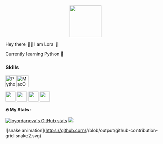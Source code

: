 <div id="header" align="center">
  <img src="https://media.giphy.com/media/v1.Y2lkPTc5MGI3NjExc3NudTZzOHIwdHI3YWxxOWV5cWp4bHE4c2ozdHZyN3Bjcmp5bGdjNSZlcD12MV9pbnRlcm5hbF9naWZfYnlfaWQmY3Q9cw/f6RQunjGphgB1GEVkO/giphy.gif" width="100"/>
</div>

Hey there 👋🏻 I am Lora 👾

Currently learning Python 🐍


### Skills  

<p align="left"> <a href="https://www.python.org/" target="_blank" rel="noreferrer"><img src="https://raw.githubusercontent.com/danielcranney/readme-generator/main/public/icons/skills/python-colored.svg" width="36" height="36" alt="Python" /></a><a href="https://apple.com" target="_blank" rel="noreferrer"><img src="https://raw.githubusercontent.com/danielcranney/readme-generator/main/public/icons/skills/macos-colored.svg" width="36" height="36" alt="MacOS" /></a> </p> 
<p align="left"> <a href="https://discord.com/users/lorinkka#4830" target="_blank" rel="noreferrer"> <picture> <source media="(prefers-color-scheme: dark)" srcset="undefined" /> <source media="(prefers-color-scheme: light)" srcset="https://raw.githubusercontent.com/danielcranney/readme-generator/main/public/icons/socials/discord.svg" /> <img src="https://raw.githubusercontent.com/danielcranney/readme-generator/main/public/icons/socials/discord.svg" width="32" height="32" /> </picture> </a> <a href="https://www.github.com/loyordanova" target="_blank" rel="noreferrer"> <picture> <source media="(prefers-color-scheme: dark)" srcset="https://raw.githubusercontent.com/danielcranney/readme-generator/main/public/icons/socials/github-dark.svg" /> <source media="(prefers-color-scheme: light)" srcset="https://raw.githubusercontent.com/danielcranney/readme-generator/main/public/icons/socials/github.svg" /> <img src="https://raw.githubusercontent.com/danielcranney/readme-generator/main/public/icons/socials/github.svg" width="32" height="32" /> </picture> </a> <a href="http://www.instagram.com/artywolfy" target="_blank" rel="noreferrer"> <picture> <source media="(prefers-color-scheme: dark)" srcset="undefined" /> <source media="(prefers-color-scheme: light)" srcset="https://raw.githubusercontent.com/danielcranney/readme-generator/main/public/icons/socials/instagram.svg" /> <img src="https://raw.githubusercontent.com/danielcranney/readme-generator/main/public/icons/socials/instagram.svg" width="32" height="32" /> </picture> </a> <a href="https://www.stackoverflow.com/users/22907561/lora-yordanova" target="_blank" rel="noreferrer"> <picture> <source media="(prefers-color-scheme: dark)" srcset="undefined" /> <source media="(prefers-color-scheme: light)" srcset="https://raw.githubusercontent.com/danielcranney/readme-generator/main/public/icons/socials/stackoverflow.svg" /> <img src="https://raw.githubusercontent.com/danielcranney/readme-generator/main/public/icons/socials/stackoverflow.svg" width="32" height="32" /> </picture> </a></p>


<b>         🔥 My Stats :</b>

<a href="http://www.github.com/loyordanova"><img src="https://github-readme-stats.vercel.app/api?username=loyordanova&show_icons=true&hide=&count_private=true&title_color=14b8a6&text_color=ffffff&icon_color=a855f7&bg_color=000000&hide_border=true&show_icons=true" alt="loyordanova's GitHub stats" /></a>
<a href="http://www.github.com/loyordanova"><img src="https://github-readme-streak-stats.herokuapp.com/?user=loyordanova&stroke=ffffff&background=000000&ring=14b8a6&fire=14b8a6&currStreakNum=ffffff&currStreakLabel=14b8a6&sideNums=ffffff&sideLabels=ffffff&dates=ffffff&hide_border=true" /></a>


![snake animation](https://github.com/<seu user name>/<seu user name>/blob/output/github-contribution-grid-snake2.svg)
